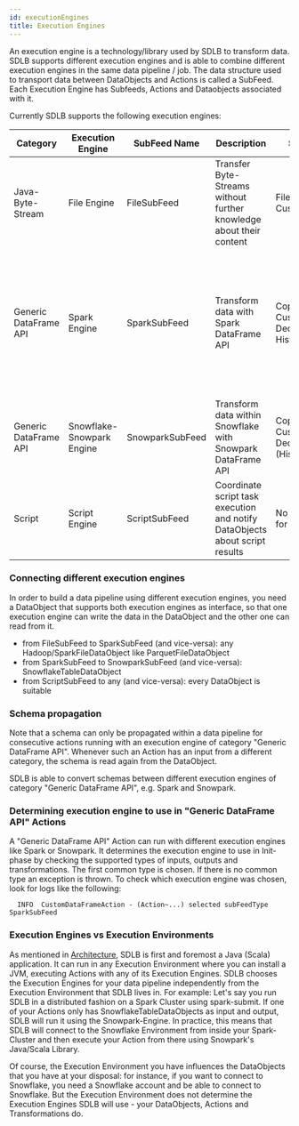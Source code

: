 ```yaml
---
id: executionEngines
title: Execution Engines
---
```


An execution engine is a technology/library used by SDLB to transform data. SDLB supports different execution engines and is able to combine different execution engines in the same data pipeline / job.
The data structure used to transport data between DataObjects and Actions is called a SubFeed.
Each Execution Engine has Subfeeds, Actions and Dataobjects associated with it. 


Currently SDLB supports the following execution engines:

|Category|Execution Engine|SubFeed Name|Description|Supported Actions|Supported DataObjects|
| ------ | -------------- | ---------- | --------- | --------------- | ------------------- |
|Java-Byte-Stream|File Engine|FileSubFeed|Transfer Byte-Streams without further knowledge about their content|FileTransferAction, CustomFileAction|all HadoopFileDataObjects, WebserviceFileDataObject, SFtpFileDataObject|
|Generic DataFrame API|Spark Engine|SparkSubFeed|Transform data with Spark DataFrame API|CopyAction, CustomDataFrameAction, DeduplicateAction, HistorizeAction|all Hadoop/SparkFileDataObject, AccessTableDataObject, AirbyteDataObject, CustomDfDataObject, DeltaLakeTableDataObject, HiveTableDataObject, JdbcTableDataObject, JmsDataObject, KafkaTopicDataObject, SnowflakeTableDataObject, SplunkDataObject, TickTockHiveTableDataObject|
|Generic DataFrame API|Snowflake-Snowpark Engine|SnowparkSubFeed|Transform data within Snowflake with Snowpark DataFrame API|CopyAction, CustomDataFrameAction, DeduplicateAction, (HistorizeAction)|SnowflakeTableDataObject|
|Script|Script Engine|ScriptSubFeed|Coordinate script task execution and notify DataObjects about script results|No public implementation for now|all DataObjects|

### Connecting different execution engines

In order to build a data pipeline using different execution engines, you need a DataObject that supports both execution engines as interface, so that one execution engine can write the data in the DataObject and the other one can read from it.
- from FileSubFeed to SparkSubFeed (and vice-versa): any Hadoop/SparkFileDataObject like ParquetFileDataObject
- from SparkSubFeed to SnowparkSubFeed (and vice-versa): SnowflakeTableDataObject
- from ScriptSubFeed to any (and vice-versa): every DataObject is suitable

### Schema propagation

Note that a schema can only be propagated within a data pipeline for consecutive actions running with an execution engine of category "Generic DataFrame API". Whenever such an Action has an input from a different category, the schema is read again from the DataObject.

SDLB is able to convert schemas between different execution engines of category "Generic DataFrame API", e.g. Spark and Snowpark.

### Determining execution engine to use in "Generic DataFrame API" Actions

A "Generic DataFrame API" Action can run with different execution engines like Spark or Snowpark. It determines the execution engine to use in Init-phase by checking the supported types of inputs, outputs and transformations. The first common type is chosen. If there is no common type an exception is thrown.
To check which execution engine was chosen, look for logs like the following:

      INFO  CustomDataFrameAction - (Action~...) selected subFeedType SparkSubFeed

### Execution Engines vs Execution Environments

As mentioned in [Architecture](../../docs/architecture), SDLB is first and foremost a Java (Scala) application.
It can run in any Execution Environment where you can install a JVM, executing Actions with any of its Execution Engines. SDLB chooses the Execution Engines for your data pipeline independently from the Execution Environment that SDLB lives in.
For example: Let's say you run SDLB in a distributed fashion on a Spark Cluster using spark-submit. 
If one of your Actions only has SnowflakeTableDataObjects as input and output, SDLB will run it using the Snowpark-Engine.
In practice, this means that SDLB will connect to the Snowflake Environment from inside your Spark-Cluster and then execute your Action from there using Snowpark's Java/Scala Library.

Of course, the Execution Environment you have influences the DataObjects that you have at your disposal: for instance, if you want to connect to Snowflake, you need a Snowflake account and be able to connect to Snowflake.
But the Execution Environment does not determine the Execution Engines SDLB will use - your DataObjects, Actions and Transformations do.
